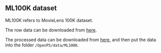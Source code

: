 ## ML100K dataset

ML100K refers to MovieLens 100K dataset.

The row data can be downloaded from [here](https://grouplens.org/datasets/movielens/100k/).

The processed data can be downloaded from [here](https://drive.google.com/drive/folders/1wXfexMvB-YoM_Cl28tYUScd0fD8P-5k_?usp=drive_link), and then put the data into the folder `/OpenP5/data/ML100K`.
